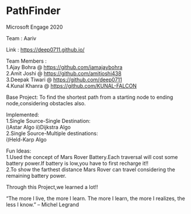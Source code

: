 # PathFinder

Microsoft Engage 2020 

Team : Aariv 

Link : https://deep0711.github.io/

Team Members : \
1.Ajay Bohra  @ https://github.com/iamajaybohra \
2.Amit Joshi @ https://github.com/amitjoshi438 \
3.Deepak Tiwari @ https://github.com/deep0711 \
4.Kunal Khanra @ https://github.com/KUNAL-FALCON 

Base Project: 
To find the shortest path from a starting node to ending node,considering obstacles also.

Implemented:  
1.Single Source-Single Destination:  
	i)Astar Algo
	ii)Dijkstra Algo \
2.Single Source-Multiple destinations: \
	i)Held-Karp Algo
  
Fun Ideas: \
1.Used the concept of Mars Rover Battery.Each traversal will cost some battery power.If battery is low,you have to first recharge it!! \
2.To show the farthest distance Mars Rover can travel considering the remaining battery power. 

Through this Project,we learned a lot!! 

“The more I live, the more I learn. The more I learn, the more I realizes, the less I know.” – Michel Legrand 
